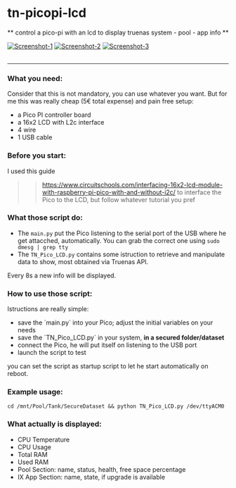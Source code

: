 # tn-picopi-lcd
** control a pico-pi with an lcd to display truenas system - pool - app info **

<a href="https://postimg.cc/TK4YyMPK" target="_blank"><img src="https://i.postimg.cc/TK4YyMPK/Screenshot-2025-03-30-200450.png" alt="Screenshot-1"/></a> <a href="https://postimg.cc/t1nRWS12" target="_blank"><img src="https://i.postimg.cc/t1nRWS12/Screenshot-2025-03-30-200523.png" alt="Screenshot-2"/></a> <a href="https://postimg.cc/TL8d9VgG" target="_blank"><img src="https://i.postimg.cc/TL8d9VgG/Screenshot-2025-03-30-200542.png" alt="Screenshot-3"/></a><br/><br/>


---

### What you need:
Consider that this is not mandatory, you can use whatever you want. But for me this was really cheap (5€ total expense) and pain free setup:
<ul>
    <li> a Pico PI controller board </li>
    <li> a 16x2 LCD with L2c interface </li>
    <li> 4 wire </li>
    <li> 1 USB cable </li>
</ul>

### Before you start:
I used this guide 
>> https://www.circuitschools.com/interfacing-16x2-lcd-module-with-raspberry-pi-pico-with-and-without-i2c/
to interface the Pico to the LCD, but follow whatever tutorial you pref

### What those script do:
- The  `main.py` put the Pico listening to the serial port of the USB where he get attacched, automatically. You can grab the correct one using `sudo dmesg | grep tty`
- The `TN_Pico_LCD.py` contains some istruction to retrieve and manipulate data to show, most obtained via Truenas API.

Every 8s a new info will be displayed.

### How to use those script:
Istructions are really simple:
<ul>
    <li> save the `main.py` into your Pico; adjust the initial variables on your needs </li>
    <li> save the `TN_Pico_LCD.py` in your system, <b>in a secured folder/dataset</b></li>
    <li> connect the Pico, he will put itself on listening to the USB port </li>
    <li> launch the script to test </li>
</ul>

you can set the script as startup script to let he start automatically on reboot.

### Example usage:
`cd /mnt/Pool/Tank/SecureDataset && python TN_Pico_LCD.py /dev/ttyACM0`

### What actually is displayed:
<ul>
    <li> CPU Temperature </li>
    <li> CPU Usage</li>
    <li> Total RAM</li>
    <li> Used RAM</li>
    <li> Pool Section: name, status, health, free space percentage</li>
    <li> IX App Section: name, state, if upgrade is available</li>      
</ul>



